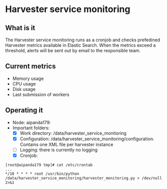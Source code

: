 # Harvester service monitoring

## What is it
The Harvester service monitoring runs as a cronjob and checks prefedined Harvester metrics available in Elastic Search. When the metrics exceed a threshold, alerts will be sent out by email to the responsible team.

## Current metrics
- Memory usage
- CPU usage
- Disk usage
- Last submission of workers

## Operating it
- Node: aipanda179:
- Important folders:
  - [x] Work directory: /data/harvester_service_monitoring
  - [x] Configuration: /data/harvester_service_monitoring/configuration. Contains one XML file per harvester instance
  - [ ] Logging: there is currently no logging
  - [x] Cronjob: 
```
[root@aipanda179 tmp]# cat /etc/crontab
...
*/10 * * * * root /usr/bin/python /data/harvester_service_monitoring/harvester_monitoring.py > /dev/null 2>&1
```
